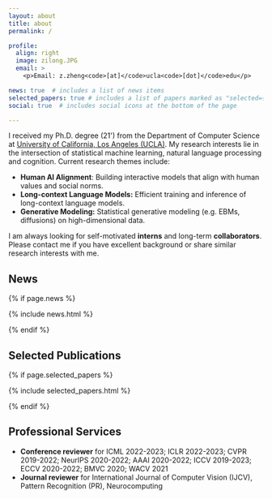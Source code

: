 ```yaml
---
layout: about
title: about
permalink: /

profile:
  align: right
  image: zilong.JPG
  email: >
    <p>Email: z.zheng<code>[at]</code>ucla<code>[dot]</code>edu</p>

news: true  # includes a list of news items
selected_papers: true # includes a list of papers marked as "selected={true}"
social: true  # includes social icons at the bottom of the page

---
```

I received my Ph.D. degree (21') from the Department of Computer Science at [University of California, Los Angeles (UCLA)](https://www.cs.ucla.edu/). My research interests lie in the intersection of statistical machine learning, natural language processing and cognition. Current research themes include:
<!-- - **General Multimodal Perception:** General multimodal understanding, parsing and explainable modeling. -->
- **Human AI Alignment**: Building interactive models that align with human values and social norms.
- **Long-context Language Models:** Efficient training and inference of long-context language models.
- **Generative Modeling:** Statistical generative modeling (e.g. EBMs, diffusions) on high-dimensional data.

I am always looking for self-motivated **interns** and long-term **collaborators**. Please contact me if you have excellent background or share similar research interests with me.


<div id="news" class="section_break"></div>

## News

{% if page.news %}
<!-- <div id="news" class="post"> -->
  {% include news.html %}
<!-- </div> -->
{% endif %}

<div id="publications" class="section_break"></div>

## Selected Publications

{% if page.selected_papers %}
<!-- <div id="publications" class="post"> -->
  {% include selected_papers.html %}
<!-- </div> -->
{% endif %}


<div id="services" class="section_break"></div>

## Professional Services

- <b>Conference reviewer</b> for ICML 2022-2023; ICLR 2022-2023; CVPR 2019-2022; NeurIPS 2020-2022; AAAI 2020-2022; ICCV 2019-2023; ECCV 2020-2022; BMVC 2020; WACV 2021
- <b>Journal reviewer</b> for International Journal of Computer Vision (IJCV), Pattern Recognition (PR), Neurocomputing

